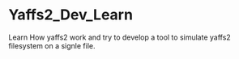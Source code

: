 Yaffs2_Dev_Learn
================

Learn How yaffs2 work and try to develop a tool to simulate yaffs2 filesystem on a signle file.
